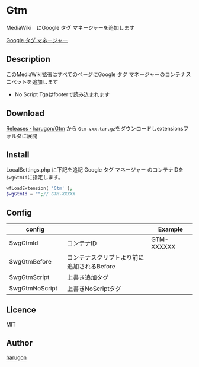Gtm
====
MediaWiki　にGoogle タグ マネージャーを追加します

[Google タグ マネージャー](https://tagmanager.google.com/?hl=ja#/home)

## Description
このMediaWiki拡張はすべてのページにGoogle タグ マネージャーのコンテナスニペットを追加します


* No Script Tgaはfooterで読み込まれます


## Download

[Releases · harugon/Gtm](https://github.com/harugon/Gtm/releases) 
から ``Gtm-vxx.tar.gz``をダウンロードしextensionsフォルダに展開


## Install


LocalSettings.php に下記を追記
Google タグ マネージャー のコンテナIDを```$wgGtmId```に指定します。
```php
wfLoadExtension( 'Gtm' );
$wgGtmId = "";// GTM-XXXXX
```

## Config

| config         |  | Example    |
|----------------|---------|------------|
| $wgGtmId       | コンテナID     　 | GTM-XXXXXX |
| $wgGtmBefore 　 | コンテナスクリプトより前に追加されるBefore|  <script>dataLayer = [RLCONF]</script>|
| $wgGtmScript　　| 上書き追加タグ  　 | 　　　　　　 |
| $wgGtmNoScript | 上書きNoScriptタグ|  　　　　　　|

## Licence

MIT

## Author

[harugon](https://github.com/harugon)
